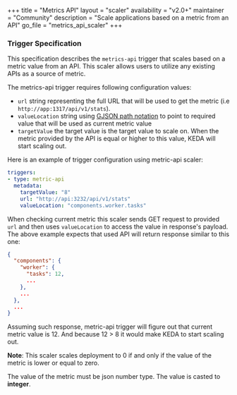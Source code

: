 +++
title = "Metrics API"
layout = "scaler"
availability = "v2.0+"
maintainer = "Community"
description = "Scale applications based on a metric from an API"
go_file = "metrics_api_scaler"
+++

### Trigger Specification

This specification describes the `metrics-api` trigger that scales based on a metric value from an API. This scaler
allows users to utilize any existing APIs as a source of metric.  

The metrics-api trigger requires following configuration values:
- `url` string representing the full URL that will be used to get the metric (i.e `http://app:1317/api/v1/stats`).
- `valueLocation` string using [GJSON path notation](https://github.com/tidwall/gjson#path-syntax) to point to
    required value that will be used as current metric value 
- `targetValue` the target value is the target value to scale on. When the metric provided by the 
    API is equal or higher to this value, KEDA will start scaling out.

Here is an example of trigger configuration using metric-api scaler:

```yaml
triggers:
- type: metric-api
  metadata:
    targetValue: "8"
    url: "http://api:3232/api/v1/stats"
    valueLocation: "components.worker.tasks"
```

When checking current metric this scaler sends GET request to provided `url` and then uses `valueLocation`
to access the value in response's payload. The above example expects that used API will return response similar to this
one:
```json
{
  "components": {
    "worker": {
      "tasks": 12,
      ...
    },
    ...
  },
  ...
}
```
Assuming such response, metric-api trigger will figure out that current metric value is 12. And because 12 > 8 it
would make KEDA to start scaling out.  

**Note**:
This scaler scales deployment to 0 if and only if the value of the metric is lower or equal to zero.

The value of the metric must be json number type. The value is casted to **integer**.
